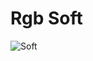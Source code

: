 
# Rgb Soft


![Soft](https://github.com/FacundoGerv/rgb-soft/assets/86500110/3e5237e1-7d36-4cfa-a6c7-5024a5e3a6d8)

